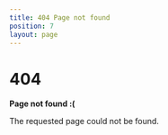 ```yaml
---
title: 404 Page not found
position: 7
layout: page
---
```


# 404

**Page not found :(**

The requested page could not be found.
